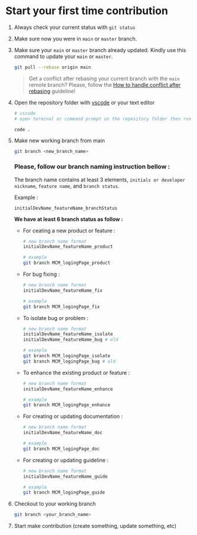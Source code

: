 # Start your first time contribution

1. Always check your current status with `git status`
   
2. Make sure now you were in `main` or `master` branch.
   
3. Make sure your `main` or `master` branch already updated. Kindly use this command to update your `main` or `master`.
   
    ```bash
    git pull --rebase origin main
    ```

    > Get a conflict after rebasing your current branch with the `main` remote branch? Please, follow the [How to handle conflict after rebasing](#how-to-handle-conflict-after-rebasing) guideline!
   
4. Open the repository folder with [vscode](https://code.visualstudio.com/download) or your text editor

    ```bash
    # vscode
    # open terminal or command prompt on the repository folder then run this command

    code .
    ```
   
5. Make new working branch from main
   
    ```bash
    git branch <new_branch_name>
    ```
    ### **Please, follow our branch naming instruction bellow :**
    
    The branch name contains at least 3 elements, `initials or developer nickname`, `feature name`, and `branch status`.

    Example : 
    
    `initialDevName_featureName_branchStatus`

    **We have at least 6 branch status as follow :**
    
    * For ceating a new product or feature :
        ```bash
        # new branch name format
        initialDevName_featureName_product
        
        # example
        git branch MCM_logingPage_product
        ```
    * For bug fixing :
        ```bash
        # new branch name format
        initialDevName_featureName_fix
        
        # example
        git branch MCM_logingPage_fix
        ```
    * To isolate bug or problem :
        ```bash
        # new branch name format
        initialDevName_featureName_isolate
        initialDevName_featureName_bug # old
        
        # example
        git branch MCM_logingPage_isolate
        git branch MCM_logingPage_bug # old
        ```
    * To enhance the existing product or feature :
        ```bash
        # new branch name format
        initialDevName_featureName_enhance
        
        # example
        git branch MCM_logingPage_enhance
        ```
    * For creating or updating documentation :
        ```bash
        # new branch name format
        initialDevName_featureName_doc
        
        # example
        git branch MCM_logingPage_doc
        ```
    * For creating or updating guideline :
        ```bash
        # new branch name format
        initialDevName_featureName_guide
        
        # example
        git branch MCM_logingPage_guide
        ```

6. Checkout to your working branch

   ```bash   
   git branch <your_branch_name>
   ```

7. Start make contribution (create something, update something, etc)
